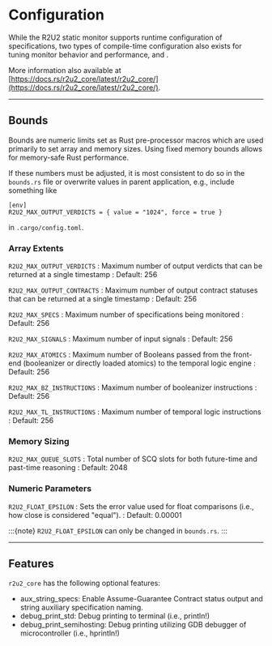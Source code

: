 # Configuration

While the R2U2 static monitor supports runtime configuration of specifications, two types of compile-time configuration also exists for tuning monitor behavior and performance, [](#bounds) and [](#features).

More information also available at [https://docs.rs/r2u2_core/latest/r2u2_core/](https://docs.rs/r2u2_core/latest/r2u2_core/).

---

## Bounds

Bounds are numeric limits set as Rust pre-processor macros which are used primarily to set array and memory sizes.
Using fixed memory bounds allows for memory-safe Rust performance.

If these numbers must be adjusted, it is most consistent to do so in the `bounds.rs` file or overwrite values in parent application, e.g., include something like
```
[env]
R2U2_MAX_OUTPUT_VERDICTS = { value = "1024", force = true }
```
in `.cargo/config.toml`.


### Array Extents

`R2U2_MAX_OUTPUT_VERDICTS`
: Maximum number of output verdicts that can be returned at a single timestamp
: Default: 256

`R2U2_MAX_OUTPUT_CONTRACTS`
: Maximum number of output contract statuses that can be returned at a single timestamp
: Default: 256

`R2U2_MAX_SPECS`
: Maximum number of specifications being monitored
: Default: 256

`R2U2_MAX_SIGNALS`
: Maximum number of input signals
: Default: 256

`R2U2_MAX_ATOMICS`
: Maximum number of Booleans passed from the front-end (booleanizer or directly loaded atomics) to the temporal logic engine
: Default: 256

`R2U2_MAX_BZ_INSTRUCTIONS`
: Maximum number of booleanizer instructions
: Default: 256

`R2U2_MAX_TL_INSTRUCTIONS`
: Maximum number of temporal logic instructions
: Default: 256


### Memory Sizing

`R2U2_MAX_QUEUE_SLOTS`
: Total number of SCQ slots for both future-time and past-time reasoning
: Default: 2048

### Numeric Parameters

`R2U2_FLOAT_EPSILON`
: Sets the error value used for float comparisons (i.e., how close is considered "equal").
: Default: 0.00001

:::{note} `R2U2_FLOAT_EPSILON` can only be changed in `bounds.rs`.
:::

---

## Features

`r2u2_core` has the following optional features:
- aux_string_specs: Enable Assume-Guarantee Contract status output and string auxiliary specification naming.
- debug_print_std: Debug printing to terminal (i.e., println!)
- debug_print_semihosting: Debug printing utilizing GDB debugger of microcontroller (i.e., hprintln!)

